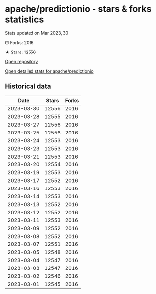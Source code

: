 # apache/predictionio - stars & forks statistics

Stats updated on Mar 2023, 30

☋ Forks: 2016

★ Stars: 12556

[Open repository](https://github.com/apache/predictionio)

[Open detailed stats for apache/predictionio](https://reviewgithub.com/rep/apache/predictionio)

## Historical data
| Date | Stars | Forks |
|------|-------|-------|
| 2023-03-30 | 12556 | 2016 | 
| 2023-03-28 | 12555 | 2016 | 
| 2023-03-27 | 12556 | 2016 | 
| 2023-03-25 | 12556 | 2016 | 
| 2023-03-24 | 12553 | 2016 | 
| 2023-03-23 | 12553 | 2016 | 
| 2023-03-21 | 12553 | 2016 | 
| 2023-03-20 | 12554 | 2016 | 
| 2023-03-19 | 12553 | 2016 | 
| 2023-03-17 | 12552 | 2016 | 
| 2023-03-16 | 12553 | 2016 | 
| 2023-03-14 | 12553 | 2016 | 
| 2023-03-13 | 12552 | 2016 | 
| 2023-03-12 | 12552 | 2016 | 
| 2023-03-11 | 12553 | 2016 | 
| 2023-03-09 | 12552 | 2016 | 
| 2023-03-08 | 12552 | 2016 | 
| 2023-03-07 | 12551 | 2016 | 
| 2023-03-05 | 12548 | 2016 | 
| 2023-03-04 | 12547 | 2016 | 
| 2023-03-03 | 12547 | 2016 | 
| 2023-03-02 | 12546 | 2016 | 
| 2023-03-01 | 12545 | 2016 | 

